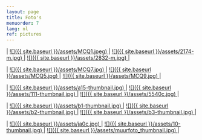 ```yaml
---
layout: page
title: Foto's
menuorder: 7
lang: nl
ref: pictures
---
```

| <a href="/assets/CQ1.jpeg">![]({{ site.baseurl }}/assets/MCQ1.jpeg) </a>  | <a href="/assets/2174.jpeg"> ![]({{ site.baseurl }}/assets/2174-m.jpg) </a> | <a href="/assets/2832.jpeg"> ![]({{ site.baseurl }}/assets/2832-m.jpg) </a> |

| <a href="/assets/CQ7.jpeg">![]({{ site.baseurl }}/assets/MCQ7.jpg) </a>  | <a href="/assets/CQ5.jpeg"> ![]({{ site.baseurl }}/assets/MCQ5.jpg) </a> | <a href="/assets/CQ9.jpeg"> ![]({{ site.baseurl }}/assets/MCQ9.jpg) </a> |

| <a href="/assets/a15.jpg">  ![]({{ site.baseurl }}/assets/a15-thumbnail.jpg) </a> | <a href="/assets/111.jpg">  ![]({{ site.baseurl }}/assets/111-thumbnail.jpg) </a> | <a href="/assets/5540.jpeg"> ![]({{ site.baseurl }}/assets/5540c.jpg) </a> |

| <a href="/assets/b1.jpg">  ![]({{ site.baseurl }}/assets/b1-thumbnail.jpg) </a> | <a href="/assets/b2.jpg">  ![]({{ site.baseurl }}/assets/b2-thumbnail.jpg) </a> | <a href="/assets/b3.jpg">![]({{ site.baseurl }}/assets/b3-thumbnail.jpg) </a> |

| <a href="/assets/ja0.jpg">  ![]({{ site.baseurl }}/assets/ja0c.jpg) </a> | <a href="/assets/10.jpg">  ![]({{ site.baseurl }}/assets/10-thumbnail.jpg) </a> | <a href="/assets/muurfoto.jpg">![]({{ site.baseurl }}/assets/muurfoto_thumbnail.jpg) </a> |





